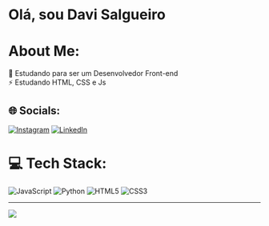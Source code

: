 # Olá, sou Davi Salgueiro
#  About Me:
💬 Estudando para ser um Desenvolvedor Front-end<br>⚡ Estudando HTML, CSS e Js


## 🌐 Socials:
[![Instagram](https://img.shields.io/badge/Instagram-%23E4405F.svg?logo=Instagram&logoColor=white)](https://instagram.com/https://www.instagram.com/salgueiro._/) [![LinkedIn](https://img.shields.io/badge/LinkedIn-%230077B5.svg?logo=linkedin&logoColor=white)](https://linkedin.com/in/www.linkedin.com/in/davi-salgueiro-8b05ba276) 

# 💻 Tech Stack:
![JavaScript](https://img.shields.io/badge/javascript-%23323330.svg?style=for-the-badge&logo=javascript&logoColor=%23F7DF1E) ![Python](https://img.shields.io/badge/python-3670A0?style=for-the-badge&logo=python&logoColor=ffdd54) ![HTML5](https://img.shields.io/badge/html5-%23E34F26.svg?style=for-the-badge&logo=html5&logoColor=white) ![CSS3](https://img.shields.io/badge/css3-%231572B6.svg?style=for-the-badge&logo=css3&logoColor=white)


---
[![](https://visitcount.itsvg.in/api?id=davisalgs&icon=0&color=0)](https://visitcount.itsvg.in)

<!-- Proudly created with GPRM ( https://gprm.itsvg.in ) -->
